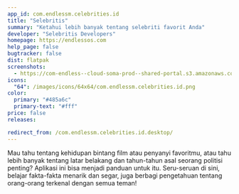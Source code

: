 ```yaml
---
app_id: com.endlessm.celebrities.id
title: "Selebritis"
summary: "Ketahui lebih banyak tentang selebriti favorit Anda"
developer: "Selebritis Developers"
homepage: https://endlessos.com
help_page: false
bugtracker: false
dist: flatpak
screenshots:
  - https://com-endless--cloud-soma-prod--shared-portal.s3.amazonaws.com/apps.253.screenshots.93e9aa30-fdf5-43bc-8987-939a6aaaf1a4_20181018194118099.png
icons:
  "64": /images/icons/64x64/com.endlessm.celebrities.id.png
color:
  primary: "#485a6c"
  primary-text: "#fff"
price: false
releases:

redirect_from: /com.endlessm.celebrities.id.desktop/
---
```


<p>Mau tahu tentang kehidupan bintang film atau penyanyi favoritmu, atau tahu lebih banyak tentang latar belakang dan tahun-tahun asal seorang politisi penting? Aplikasi ini bisa menjadi panduan untuk itu. Seru-seruan di sini, belajar fakta-fakta menarik dan segar, juga berbagi pengetahuan tentang orang-orang terkenal dengan semua teman!</p>